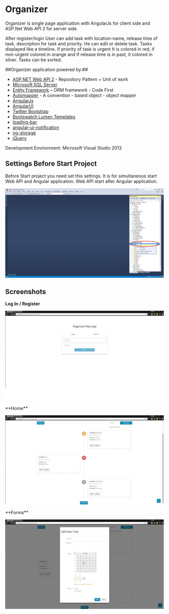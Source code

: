 # Organizer
Organizer is single page application with AngularJs for client side and ASP.Net Web API 2 for server side.

After register/login User can add task with location-name, release time of task, description for task and priority. He can edit or delete task. Tasks displayed like a timeline. If priority of task is urgent It is colored in red, if non-urgent colored in orange and if release time is in past, it colored in silver. Tasks can be sorted.

##Organizer application powered by:##
- [ASP.NET Web API 2]( http://www.asp.net/web-api/overview/getting-started-with-aspnet-web-api/tutorial-your-first-web-api) - Repository Pattern + Unit of work
- [Microsoft SQL Server](http://www.microsoft.com/en-us/server-cloud/products/sql-server/)
- [Entity Framework]( https://entityframework.codeplex.com) – ORM framework - Code First
- [Automapper](http://automapper.org/) - A convention - based object - object mapper
- [AngularJs](https://angularjs.org/)
- [AngularUI](http://angular-ui.github.io/bootstrap/)
- [Twitter Bootstrap](http://getbootstrap.com/)
- [Bootswatch Lumen Templates](https://bootswatch.com/)
- [loading-bar](https://github.com/chieffancypants/angular-loading-bar)
- [angular-ui-notification](https://github.com/alexcrack/angular-ui-notification)
- [ng-storage](https://github.com/gsklee/ngStorage)
- [jQuery](http://jquery.com/)


Development Environment: Microsoft Visual Studio 2013
## Settings Before Start Project ##
Before Start project you need set this settings. It is for simultaneous start Web API and Angular application. Web API start after Angular application.

<p align="center"><img src="https://raw.githubusercontent.com/Xzq70r4/Organizer/master/Images/set-start-up-project.gif" /></p>

## Screenshots ##
**Log In / Register**
<p align="center"><img src="https://raw.githubusercontent.com/Xzq70r4/Organizer/master/Images/login-register.gif" /></p>
**Home**
<p align="center"><img src="https://raw.githubusercontent.com/Xzq70r4/Organizer/master/Images/home.gif" /></p>
**Forms**
<p align="center"><img src="https://raw.githubusercontent.com/Xzq70r4/Organizer/master/Images/forms.gif" /></p>
